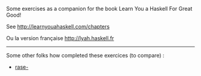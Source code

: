 Some exercises as a companion for the book Learn You a Haskell For Great Good!

See http://learnyouahaskell.com/chapters

Ou la version française http://lyah.haskell.fr

---

Some other folks how completed these exercices (to compare) :

- [rase\-](https://github.com/rase-)
